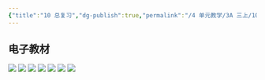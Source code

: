 ```yaml
---
{"title":"10 总复习","dg-publish":true,"permalink":"/4 单元教学/3A 三上/10 总复习/","dgPassFrontmatter":true,"noteIcon":""}
---
```




## 电子教材


<p class="grid-4">
	<img loading="lazy" decoding="async" src="https://book.pep.com.cn/1221001301141/files/mobile/114.jpg">
	<img loading="lazy" decoding="async" src="https://book.pep.com.cn/1221001301141/files/mobile/115.jpg">
	<img loading="lazy" decoding="async" src="https://book.pep.com.cn/1221001301141/files/mobile/116.jpg">
	<img loading="lazy" decoding="async" src="https://book.pep.com.cn/1221001301141/files/mobile/117.jpg">
	<img loading="lazy" decoding="async" src="https://book.pep.com.cn/1221001301141/files/mobile/118.jpg">
	<img loading="lazy" decoding="async" src="https://book.pep.com.cn/1221001301141/files/mobile/119.jpg">
	<img loading="lazy" decoding="async" src="https://book.pep.com.cn/1221001301141/files/mobile/120.jpg">
</p>
